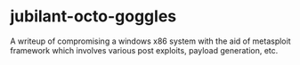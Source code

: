 # jubilant-octo-goggles
A writeup of compromising a windows x86 system with the aid of  metasploit framework which involves various post exploits, payload generation, etc.
